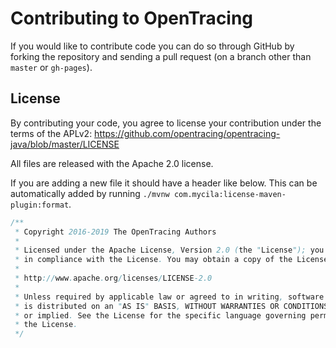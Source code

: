 # Contributing to OpenTracing

If you would like to contribute code you can do so through GitHub by forking the repository and sending a pull request (on a branch other than `master` or `gh-pages`).

## License

By contributing your code, you agree to license your contribution under the terms of the APLv2: <https://github.com/opentracing/opentracing-java/blob/master/LICENSE>

All files are released with the Apache 2.0 license.

If you are adding a new file it should have a header like below. This can be automatically added by running `./mvnw com.mycila:license-maven-plugin:format`.

```java
/**
 * Copyright 2016-2019 The OpenTracing Authors
 *
 * Licensed under the Apache License, Version 2.0 (the "License"); you may not use this file except
 * in compliance with the License. You may obtain a copy of the License at
 *
 * http://www.apache.org/licenses/LICENSE-2.0
 *
 * Unless required by applicable law or agreed to in writing, software distributed under the License
 * is distributed on an "AS IS" BASIS, WITHOUT WARRANTIES OR CONDITIONS OF ANY KIND, either express
 * or implied. See the License for the specific language governing permissions and limitations under
 * the License.
 */
 ```
